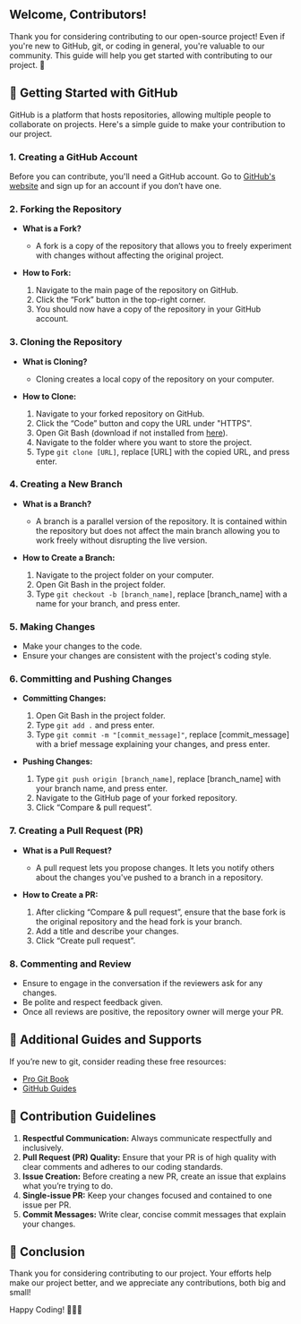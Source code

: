 ## Welcome, Contributors!

Thank you for considering contributing to our open-source project! Even if you're new to GitHub, git, or coding in general, you're valuable to our community. This guide will help you get started with contributing to our project. 🚀

## 🌟 Getting Started with GitHub

GitHub is a platform that hosts repositories, allowing multiple people to collaborate on projects. Here's a simple guide to make your contribution to our project.

### 1. Creating a GitHub Account

Before you can contribute, you'll need a GitHub account. Go to [GitHub's website](https://github.com/) and sign up for an account if you don’t have one.

### 2. Forking the Repository

- **What is a Fork?**
  - A fork is a copy of the repository that allows you to freely experiment with changes without affecting the original project.
  
- **How to Fork:**
  1. Navigate to the main page of the repository on GitHub.
  2. Click the “Fork” button in the top-right corner.
  3. You should now have a copy of the repository in your GitHub account.

### 3. Cloning the Repository

- **What is Cloning?**
  - Cloning creates a local copy of the repository on your computer.

- **How to Clone:**
  1. Navigate to your forked repository on GitHub.
  2. Click the “Code” button and copy the URL under "HTTPS".
  3. Open Git Bash (download if not installed from [here](https://git-scm.com/)).
  4. Navigate to the folder where you want to store the project.
  5. Type `git clone [URL]`, replace [URL] with the copied URL, and press enter.

### 4. Creating a New Branch

- **What is a Branch?**
  - A branch is a parallel version of the repository. It is contained within the repository but does not affect the main branch allowing you to work freely without disrupting the live version.
  
- **How to Create a Branch:**
  1. Navigate to the project folder on your computer.
  2. Open Git Bash in the project folder.
  3. Type `git checkout -b [branch_name]`, replace [branch_name] with a name for your branch, and press enter.

### 5. Making Changes

- Make your changes to the code.
- Ensure your changes are consistent with the project's coding style.

### 6. Committing and Pushing Changes

- **Committing Changes:**
  1. Open Git Bash in the project folder.
  2. Type `git add .` and press enter.
  3. Type `git commit -m "[commit_message]"`, replace [commit_message] with a brief message explaining your changes, and press enter.

- **Pushing Changes:**
  1. Type `git push origin [branch_name]`, replace [branch_name] with your branch name, and press enter.
  2. Navigate to the GitHub page of your forked repository.
  3. Click “Compare & pull request”.

### 7. Creating a Pull Request (PR)

- **What is a Pull Request?**
  - A pull request lets you propose changes. It lets you notify others about the changes you've pushed to a branch in a repository.

- **How to Create a PR:**
  1. After clicking “Compare & pull request”, ensure that the base fork is the original repository and the head fork is your branch.
  2. Add a title and describe your changes.
  3. Click “Create pull request”.
  
### 8. Commenting and Review

- Ensure to engage in the conversation if the reviewers ask for any changes.
- Be polite and respect feedback given.
- Once all reviews are positive, the repository owner will merge your PR.

## 📘 Additional Guides and Supports

If you’re new to git, consider reading these free resources:
- [Pro Git Book](https://git-scm.com/book/en/v2)
- [GitHub Guides](https://guides.github.com/)

## 🌈 Contribution Guidelines

1. **Respectful Communication:** Always communicate respectfully and inclusively.
2. **Pull Request (PR) Quality:** Ensure that your PR is of high quality with clear comments and adheres to our coding standards.
3. **Issue Creation:** Before creating a new PR, create an issue that explains what you’re trying to do. 
4. **Single-issue PR:** Keep your changes focused and contained to one issue per PR.
5. **Commit Messages:** Write clear, concise commit messages that explain your changes.
   
## 🚀 Conclusion

Thank you for considering contributing to our project. Your efforts help make our project better, and we appreciate any contributions, both big and small!

Happy Coding! 🎉🎉🎉

